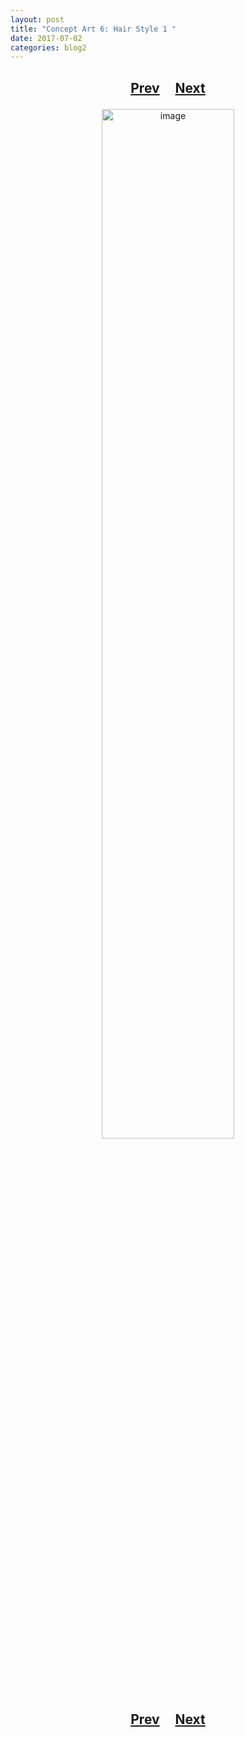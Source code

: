 ```yaml
---
layout: post
title: "Concept Art 6: Hair Style 1 "
date: 2017-07-02
categories: blog2
---
```


<h2>
  <p style="text-align:center;">
    <a href="/wingsofthechorus/archive/2017/06/27/conceptart5">Prev</a>
    &nbsp;&nbsp;&nbsp;
    <a href="/wingsofthechorus/archive/2017/07/25/conceptart7">Next</a>
  </p>
</h2>

<p style="text-align:center;">
  <img src="/wingsofthechorus/images/conceptart/ca6.png" width="65%" alt="image"/>
</p>

<h2>
  <p style="text-align:center;">
    <a href="/wingsofthechorus/archive/2017/06/27/conceptart5">Prev</a>
    &nbsp;&nbsp;&nbsp;
    <a href="/wingsofthechorus/archive/2017/07/25/conceptart7">Next</a>
  </p>
</h2>
